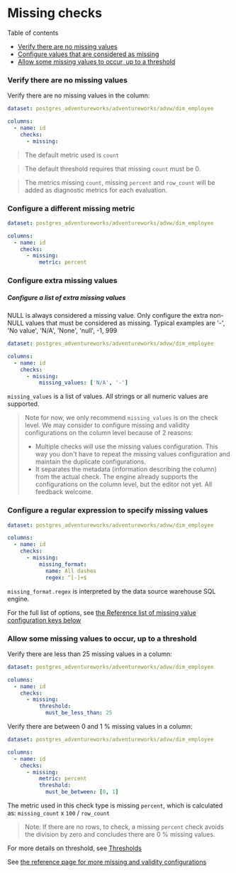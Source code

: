 # Missing checks

Table of contents
* [Verify there are no missing values](#verify-there-are-no-missing-values)
* [Configure values that are considered as missing](#configure-values-that-are-considered-as-missing)
* [Allow some missing values to occur, up to a threshold](#allow-some-missing-values-to-occur-up-to-a-threshold)

### Verify there are no missing values

Verify there are no missing values in the column: 

```yaml
dataset: postgres_adventureworks/adventureworks/advw/dim_employee

columns:
  - name: id
    checks:
      - missing:
```

> The default metric used is `count`

> The default threshold requires that missing `count` must be 0.

> The metrics missing `count`, missing `percent` and `row_count` will be added 
> as diagnostic metrics for each evaluation. 

### Configure a different missing metric

```yaml
dataset: postgres_adventureworks/adventureworks/advw/dim_employee

columns:
  - name: id
    checks:
      - missing:
          metric: percent
```

### Configure extra missing values

##### Configure a list of extra missing values

NULL is always considered a missing value.  Only configure the extra 
non-NULL values that must be considered as missing. Typical examples are 
'-', 'No value', 'N/A', 'None', 'null', -1, 999


```yaml
dataset: postgres_adventureworks/adventureworks/advw/dim_employee

columns:
  - name: id
    checks:
      - missing:
          missing_values: ['N/A', '-']
```

`missing_values` is a list of values.  All strings or all numeric values are supported.

> Note for now, we only recommend `missing_values` is on the check level. We may consider 
> to configure missing and validity configurations on the column level because 
> of 2 reasons:
> * Multiple checks will use the missing values configuration.  This way you don't have to 
>   repeat the missing values configuration and maintain the duplicate configurations. 
> * It separates the metadata (information describing the column) from the actual check.
> The engine already supports the configurations on the column level, but the editor not yet. 
> All feedback welcome.

### Configure a regular expression to specify missing values

```yaml
dataset: postgres_adventureworks/adventureworks/advw/dim_employee

columns:
  - name: id
    checks:
      - missing:
          missing_format:
            name: All dashes
            regex: ^[-]+$
```

`missing_format.regex` is interpreted by the data source warehouse SQL engine.

For the full list of options, see [the Reference list of missing value configuration keys below](#list-of-missing-value-configuration-keys) 

### Allow some missing values to occur, up to a threshold

Verify there are less than 25 missing values in a column:

```yaml
dataset: postgres_adventureworks/adventureworks/advw/dim_employee

columns:
  - name: id
    checks:
      - missing:
          threshold:
            must_be_less_than: 25
```

Verify there are between 0 and 1 % missing values in a column:

```yaml
dataset: postgres_adventureworks/adventureworks/advw/dim_employee

columns:
  - name: id
    checks:
      - missing:
          metric: percent
          threshold:
            must_be_between: [0, 1]
```

The metric used in this check type is missing `percent`, which is calculated 
as: `missing_count` x `100` / `row_count`

> Note: If there are no rows, to check, a missing `percent` check avoids the 
> division by zero and concludes there are 0 % missing values.  

For more details on threshold, see [Thresholds](thresholds.md) 

See [the reference page for more missing and validity configurations](missing_and_validity.md)
